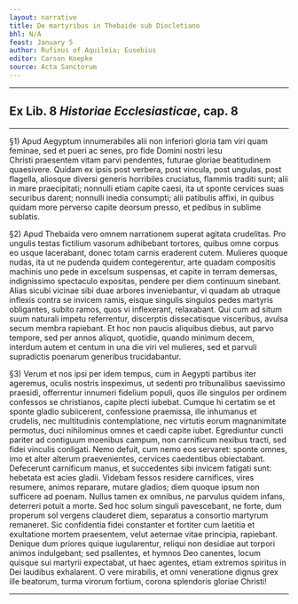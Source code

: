 ```yaml
---
layout: narrative
title: De martyribus in Thebaide sub Diocletiano
bhl: N/A
feast: January 5
author: Rufinus of Aquileia; Eusebius
editor: Carson Koepke
source: Acta Sanctorum
---
```


---

## Ex Lib. 8 *Historiae Ecclesiasticae*, cap. 8

---

§1) Apud Aegyptum innumerabiles alii non inferiori gloria tam viri quam feminae, sed et pueri ac senes, pro fide Domini nostri Iesu Christi praesentem vitam parvi pendentes, futurae gloriae beatitudinem quaesivere. Quidam ex ipsis post verbera, post vincula, post ungulas, post flagella, aliosque diversi generis horribiles cruciatus, flammis traditi sunt; alii in mare praecipitati; nonnulli etiam capite caesi, ita ut sponte cervices suas securibus darent; nonnulli inedia consumpti; alii patibulis affixi, in quibus quidam more perverso capite deorsum presso, et pedibus in sublime sublatis.

§2) Apud Thebaida vero omnem narrationem superat agitata crudelitas. Pro ungulis testas fictilium vasorum adhibebant tortores, quibus omne corpus eo usque lacerabant, donec totam carnis eraderent cutem. Mulieres quoque nudas, ita ut ne pudenda quidem contegerentur, arte quadam compositis machinis uno pede in excelsum suspensas, et capite in terram demersas, indignissimo spectaculo expositas, pendere per diem continuum sinebant. Alias sicubi vicinae sibi duae arbores inveniebantur, vi quadam ab utraque inflexis contra se invicem ramis, eisque singulis singulos pedes martyris obligantes, subito ramos, quos vi inflexerant, relaxabant. Qui cum ad situm suum naturali impetu referrentur, discerptis dissecatisque visceribus, avulsa secum membra rapiebant. Et hoc non paucis aliquibus diebus, aut parvo tempore, sed per annos aliquot, quotidie, quando minimum decem, interdum autem et centum in una die viri vel mulieres, sed et parvuli supradictis poenarum generibus trucidabantur.

§3) Verum et nos ipsi per idem tempus, cum in Aegypti partibus iter ageremus, oculis nostris inspeximus, ut sedenti pro tribunalibus saevissimo praesidi, offerrentur innumeri fidelium populi, quos ille singulos per ordinem confessos se christianos, capite plecti iubebat. Cumque hi certatim se et sponte gladio subiicerent, confessione praemissa, ille inhumanus et crudelis, nec multitudinis contemplatione, nec virtutis eorum magnanimitate permotus, duci nihilominus omnes et caedi capite iubet. Egrediuntur cuncti pariter ad contiguum moenibus campum, non carnificum nexibus tracti, sed fidei vinculis conligati. Nemo defuit, cum nemo eos servaret: sponte omnes, imo et alter alterum praevenientes, cervices caedentibus obiectabant. Defecerunt carnificum manus, et succedentes sibi invicem fatigati sunt: hebetata est acies gladii. Videbam fessos residere carnifices, vires resumere, animos reparare, mutare gladios; diem quoque ipsum non sufficere ad poenam. Nullus tamen ex omnibus, ne parvulus quidem infans, deterreri potuit a morte. Sed hoc solum singuli pavescebant, ne forte, dum properum sol vergens clauderet diem, separatus a consortio martyrum remaneret. Sic confidentia fidei constanter et fortiter cum laetitia et exultatione mortem praesentem, velut aeternae vitae principia, rapiebant. Denique dum priores quique iugularentur, reliqui non desidiae aut torpori animos indulgebant; sed psallentes, et hymnos Deo canentes, locum quisque sui martyrii expectabat, ut haec agentes, etiam extremos spiritus in Dei laudibus exhalarent. O vere mirabilis, et omni veneratione dignus grex ille beatorum, turma virorum fortium, corona splendoris gloriae Christi!

---
